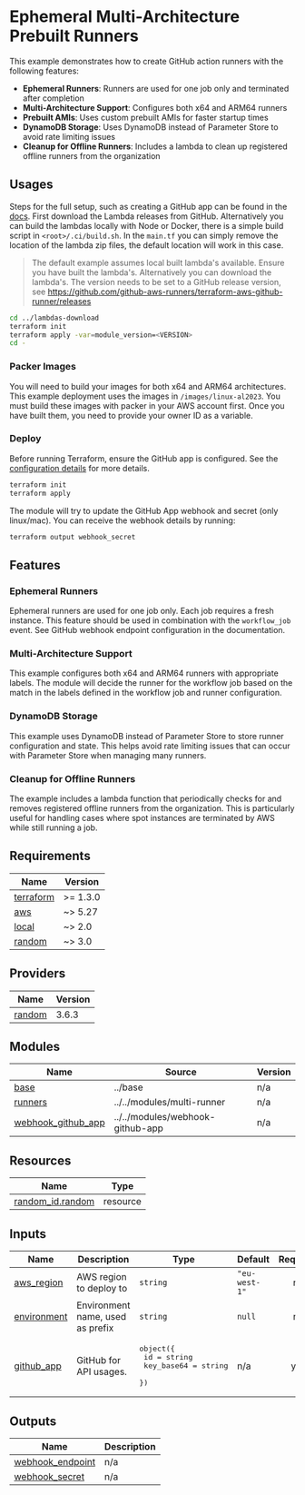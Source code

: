 # Ephemeral Multi-Architecture Prebuilt Runners

This example demonstrates how to create GitHub action runners with the following features:

- **Ephemeral Runners**: Runners are used for one job only and terminated after completion
- **Multi-Architecture Support**: Configures both x64 and ARM64 runners
- **Prebuilt AMIs**: Uses custom prebuilt AMIs for faster startup times
- **DynamoDB Storage**: Uses DynamoDB instead of Parameter Store to avoid rate limiting issues
- **Cleanup for Offline Runners**: Includes a lambda to clean up registered offline runners from the organization

## Usages

Steps for the full setup, such as creating a GitHub app can be found in the [docs](https://github-aws-runners.github.io/terraform-aws-github-runner/getting-started/). First download the Lambda releases from GitHub. Alternatively you can build the lambdas locally with Node or Docker, there is a simple build script in `<root>/.ci/build.sh`. In the `main.tf` you can simply remove the location of the lambda zip files, the default location will work in this case.

> The default example assumes local built lambda's available. Ensure you have built the lambda's. Alternatively you can download the lambda's. The version needs to be set to a GitHub release version, see https://github.com/github-aws-runners/terraform-aws-github-runner/releases

```bash
cd ../lambdas-download
terraform init
terraform apply -var=module_version=<VERSION>
cd -
```


### Packer Images

You will need to build your images for both x64 and ARM64 architectures. This example deployment uses the images in `/images/linux-al2023`. You must build these images with packer in your AWS account first. Once you have built them, you need to provide your owner ID as a variable.

### Deploy

Before running Terraform, ensure the GitHub app is configured. See the [configuration details](https://github-aws-runners.github.io/terraform-aws-github-runner/configuration/#ephemeral-runners) for more details.

```bash
terraform init
terraform apply
```


The module will try to update the GitHub App webhook and secret (only linux/mac). You can receive the webhook details by running:

```bash
terraform output webhook_secret
```


## Features

### Ephemeral Runners

Ephemeral runners are used for one job only. Each job requires a fresh instance. This feature should be used in combination with the `workflow_job` event. See GitHub webhook endpoint configuration in the documentation.

### Multi-Architecture Support

This example configures both x64 and ARM64 runners with appropriate labels. The module will decide the runner for the workflow job based on the match in the labels defined in the workflow job and runner configuration.

### DynamoDB Storage

This example uses DynamoDB instead of Parameter Store to store runner configuration and state. This helps avoid rate limiting issues that can occur with Parameter Store when managing many runners.

### Cleanup for Offline Runners

The example includes a lambda function that periodically checks for and removes registered offline runners from the organization. This is particularly useful for handling cases where spot instances are terminated by AWS while still running a job.

<!-- BEGIN_TF_DOCS -->
## Requirements

| Name | Version |
|------|---------|
| <a name="requirement_terraform"></a> [terraform](#requirement\_terraform) | >= 1.3.0 |
| <a name="requirement_aws"></a> [aws](#requirement\_aws) | ~> 5.27 |
| <a name="requirement_local"></a> [local](#requirement\_local) | ~> 2.0 |
| <a name="requirement_random"></a> [random](#requirement\_random) | ~> 3.0 |

## Providers

| Name | Version |
|------|---------|
| <a name="provider_random"></a> [random](#provider\_random) | 3.6.3 |

## Modules

| Name | Source | Version |
|------|--------|---------|
| <a name="module_base"></a> [base](#module\_base) | ../base | n/a |
| <a name="module_runners"></a> [runners](#module\_runners) | ../../modules/multi-runner | n/a |
| <a name="module_webhook_github_app"></a> [webhook\_github\_app](#module\_webhook\_github\_app) | ../../modules/webhook-github-app | n/a |

## Resources

| Name | Type |
|------|------|
| [random_id.random](https://registry.terraform.io/providers/hashicorp/random/latest/docs/resources/id) | resource |

## Inputs

| Name | Description | Type | Default | Required |
|------|-------------|------|---------|:--------:|
| <a name="input_aws_region"></a> [aws\_region](#input\_aws\_region) | AWS region to deploy to | `string` | `"eu-west-1"` | no |
| <a name="input_environment"></a> [environment](#input\_environment) | Environment name, used as prefix | `string` | `null` | no |
| <a name="input_github_app"></a> [github\_app](#input\_github\_app) | GitHub for API usages. | <pre>object({<br/>    id         = string<br/>    key_base64 = string<br/>  })</pre> | n/a | yes |

## Outputs

| Name | Description |
|------|-------------|
| <a name="output_webhook_endpoint"></a> [webhook\_endpoint](#output\_webhook\_endpoint) | n/a |
| <a name="output_webhook_secret"></a> [webhook\_secret](#output\_webhook\_secret) | n/a |
<!-- END_TF_DOCS -->
